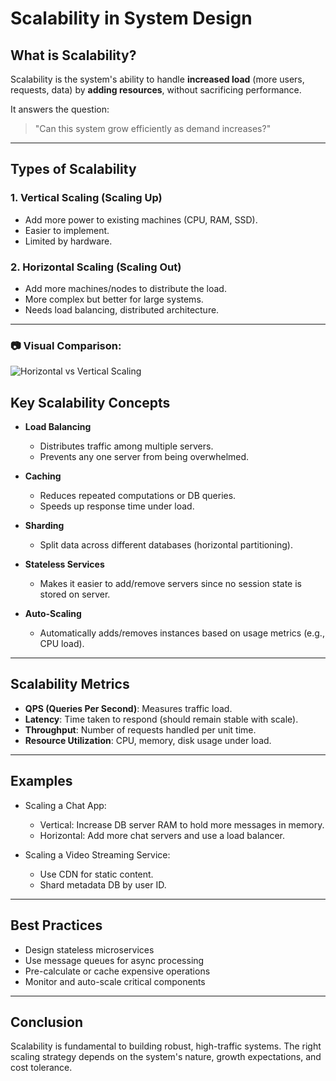 # Scalability in System Design

## What is Scalability?

Scalability is the system's ability to handle **increased load** (more users, requests, data) by **adding resources**, without sacrificing performance.

It answers the question:
> "Can this system grow efficiently as demand increases?"

---

## Types of Scalability

### 1. Vertical Scaling (Scaling Up)
- Add more power to existing machines (CPU, RAM, SSD).
- Easier to implement.
- Limited by hardware.

### 2. Horizontal Scaling (Scaling Out)
- Add more machines/nodes to distribute the load.
- More complex but better for large systems.
- Needs load balancing, distributed architecture.

---
### 📷 Visual Comparison:

![Horizontal vs Vertical Scaling](https://www.cloudzero.com/wp-content/uploads/2024/01/scaling-type.webp)


## Key Scalability Concepts

- **Load Balancing**
  - Distributes traffic among multiple servers.
  - Prevents any one server from being overwhelmed.

- **Caching**
  - Reduces repeated computations or DB queries.
  - Speeds up response time under load.

- **Sharding**
  - Split data across different databases (horizontal partitioning).

- **Stateless Services**
  - Makes it easier to add/remove servers since no session state is stored on server.

- **Auto-Scaling**
  - Automatically adds/removes instances based on usage metrics (e.g., CPU load).

---

## Scalability Metrics

- **QPS (Queries Per Second)**: Measures traffic load.
- **Latency**: Time taken to respond (should remain stable with scale).
- **Throughput**: Number of requests handled per unit time.
- **Resource Utilization**: CPU, memory, disk usage under load.

---

## Examples

- Scaling a Chat App:
  - Vertical: Increase DB server RAM to hold more messages in memory.
  - Horizontal: Add more chat servers and use a load balancer.

- Scaling a Video Streaming Service:
  - Use CDN for static content.
  - Shard metadata DB by user ID.

---

## Best Practices

- Design stateless microservices
- Use message queues for async processing
- Pre-calculate or cache expensive operations
- Monitor and auto-scale critical components

---

## Conclusion

Scalability is fundamental to building robust, high-traffic systems. The right scaling strategy depends on the system's nature, growth expectations, and cost tolerance.
